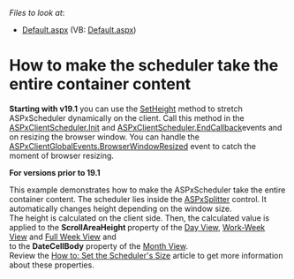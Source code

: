 <!-- default file list -->
*Files to look at*:

* [Default.aspx](./CS/WebApplication1/Default.aspx) (VB: [Default.aspx](./VB/WebApplication1/Default.aspx))
<!-- default file list end -->
# How to make the scheduler take the entire container content

<strong>Starting with v19.1</strong> you can use the <a href="https://docs.devexpress.com/AspNet/js-ASPxClientScheduler.SetHeight(height)">SetHeight</a> method to stretch ASPxScheduler dynamically on the client. Call this method in the <a href="https://docs.devexpress.com/AspNet/js-ASPxClientControlBase.Init">ASPxClientScheduler.Init</a> and <a href="https://docs.devexpress.com/AspNet/js-ASPxClientScheduler.EndCallback">ASPxClientScheduler.EndCallback</a>events and on resizing the browser window. You can handle the <a href="https://docs.devexpress.com/AspNet/js-ASPxClientGlobalEvents.BrowserWindowResized">ASPxClientGlobalEvents.BrowserWindowResized</a> event to catch the moment of browser resizing.
<br/>

<strong>For versions prior to 19.1</strong>
<p>This example demonstrates how to make the ASPxScheduler take the entire container content. The scheduler lies inside the <a href="https://documentation.devexpress.com/#AspNet/clsDevExpressWebASPxSplittertopic">ASPxSplitter</a> control. It automatically changes height depending on the window size.<br />The height is calculated on the client side. Then, the calculated value is applied to the <strong>ScrollAreaHeight </strong>property of the <a href="https://documentation.devexpress.com/AspNet/CustomDocument3804.aspx">Day View</a>, <a href="https://documentation.devexpress.com/AspNet/CustomDocument3805.aspx">Work-Week View</a> and <a href="https://documentation.devexpress.com/AspNet/CustomDocument17778.aspx">Full Week View</a> and <br />to the <strong>DateCellBody</strong> property of the <a href="https://documentation.devexpress.com/AspNet/CustomDocument3807.aspx">Month View</a>.<br />Review the <a href="https://documentation.devexpress.com/#AspNet/CustomDocument3846">How to: Set the Scheduler's Size</a> article to get more information about these properties.</p>

<br/>


